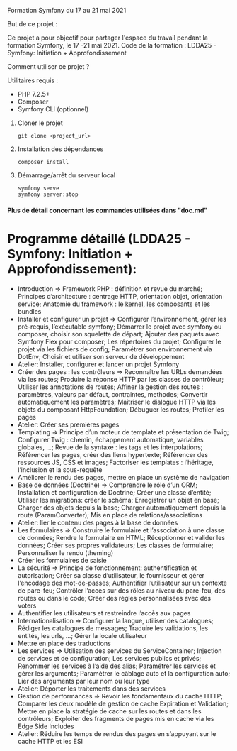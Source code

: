 Formation Symfony du 17 au 21 mai 2021

But de ce projet :

Ce projet a pour objectif pour partager l'espace du travail pendant la formation Symfony, le 17 -21 mai 2021.
Code de la formation : LDDA25 - Symfony: Initiation + Approfondissement

Comment utiliser ce projet ?

Utilitaires requis :

- PHP 7.2.5+
- Composer
- Symfony CLI (optionnel)


1) Cloner le projet
    ```
    git clone <project_url>
    ```

2) Installation des dépendances
    ```
    composer install
    ```

3) Démarrage/arrêt du serveur local
   ```
   symfony serve
   symfony server:stop
   ```
#### Plus de détail concernant les commandes utilisées dans "doc.md"

Programme détaillé (LDDA25 - Symfony: Initiation + Approfondissement):
====================================================================================    
* Introduction => Framework PHP : définition et revue du marché; Principes d’architecture : centrage HTTP, orientation objet, orientation service; Anatomie du framework : le kernel, les composants et les bundles
* Installer et configurer un projet => Configurer l’environnement, gérer les pré-requis, l’exécutable symfony; Démarrer le projet avec symfony ou composer, choisir son squelette de départ; Ajouter des paquets avec Symfony Flex pour composer; Les répertoires du projet; Configurer le projet via les fichiers de config; Paramétrer son environnement via DotEnv; Choisir et utiliser son serveur de développement
* Atelier: Installer, configurer et lancer un projet Symfony
* Créer des pages : les contrôleurs => Reconnaître les URLs demandées via les routes;
  Produire la réponse HTTP par les classes de contrôleur; Utiliser les annotations de routes; Affiner la gestion des routes : paramètres, valeurs par défaut, contraintes, methodes; Convertir automatiquement les paramètres; Maîtriser le dialogue HTTP via les objets du composant HttpFoundation; Débuguer les routes; Profiler les pages
* Atelier: Créer ses premières pages
* Templating => Principe d’un moteur de template et présentation de Twig; Configurer Twig : chemin, échappement automatique, variables globales, …; Revue de la syntaxe : les tags et les interpolations; Référencer les pages, créer des liens hypertexte; Référencer des ressources JS, CSS et images; Factoriser les templates : l’héritage, l’inclusion et la sous-requête
* Améliorer le rendu des pages, mettre en place un système de navigation
* Base de données (Doctrine) => Comprendre le rôle d’un ORM; Installation et configuration de Doctrine; Créer une classe d’entité; Utiliser les migrations: créer le schéma; Enregistrer un objet en base; Charger des objets depuis la base; Charger automatiquement depuis la route (ParamConverter); Mis en place de relations/associations
* Atelier: lier le contenu des pages à la base de données
* Les formulaires => Construire le formulaire et l’association à une classe de données; Rendre le formulaire en HTML; Réceptionner et valider les données; Créer ses propres validateurs; Les classes de formulaire; Personnaliser le rendu (theming)
* Créer les formulaires de saisie
* La sécurité => Principe de fonctionnement: authentification et autorisation; Créer sa classe d’utilisateur, le fournisseur et gérer l’encodage des mot-de-passes; Authentifier l’utilisateur sur un contexte de pare-feu; Contrôler l’accès sur des rôles au niveau du pare-feu, des routes ou dans le code; Créer des règles personnalisées avec des voters
* Authentifier les utilisateurs et restreindre l’accès aux pages
* Internationalisation => Configurer la langue, utiliser des catalogues; Rédiger les catalogues de messages; Traduire les validations, les entités, les urls, …; Gérer la locale utilisateur
* Mettre en place des traductions
* Les services => Utilisation des services du ServiceContainer; Injection de services et de configuration; Les services publics et privés; Renommer les services à l’aide des alias; Paramétrer les services et gérer les arguments; Paramétrer le câblage auto et la configuration auto; Lier des arguments par leur nom ou leur type
* Atelier: Déporter les traitements dans des services
* Gestion de performances => Revoir les fondamentaux du cache HTTP; Comparer les deux modèle de gestion de cache Expiration et Validation; Mettre en place la stratégie de cache sur les routes et dans les contrôleurs; Exploiter des fragments de pages mis en cache via les Edge Side Includes
* Atelier: Réduire les temps de rendus des pages en s’appuyant sur le cache HTTP et les ESI
